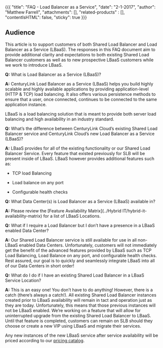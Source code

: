 {{{
  "title": "FAQ - Load Balancer as a Service",
  "date": "2-1-2017",
  "author": "Matthew Farrell",
  "attachments": [],
  "related-products" : [],
  "contentIsHTML": false,
  "sticky": true
}}}

Audience
--

This article is to support customers of both Shared Load Balancer and
Load Balancer as a Service (LBaaS). The responses in this FAQ document
aim to provide additional clarity and expectations to both existing
Shared Load Balancer customers as well as to new prospective LBaaS
customers while we work to introduce LBaaS.

**Q:** What is Load Balancer as a Service (LBaaS)?

**A:** CenturyLink Load Balancer as a Service (LBaaS) helps you build
highly scalable and highly available applications by providing
application-level (HTTP & TCP) load balancing. It also offers various
persistence methods to ensure that a user, once connected, continues to
be connected to the same application instance.

LBaaS is a load balancing solution that is meant to provide both server
load balancing and high availability in an industry standard.

**Q:** What’s the difference between CenturyLink Cloud’s existing Shared
Load Balancer service and CenturyLink Cloud’s new Load Balancer as a
Service (LBaaS)?

**A:** LBaaS provides for all of the existing functionality or our
Shared Load Balancer Service. Every feature that existed previously for
SLB will be present inside of LBaaS. LBaaS however provides additional
features such as:

-   TCP load Balancing

-   Load balance on any port

-   Configurable health checks

**Q:** What Data Center(s) is Load Balancer as a Service (LBaaS) available
in?

**A:** Please review the [Feature Availability Matrix](../Hybrid IT/hybrid-it-availability-matrix) for a list of LBaaS Locations.

**Q:** What if I require a Load Balancer but I don’t have a presence in
a LBaaS enabled Data Center?

**A:** Our Shared Load Balancer service is still available for use in
all non-LBaaS enabled Data Centers. Unfortunately, customers will not
immediately get the benefit of the advanced features provided by LBaaS
such as TCP Load Balancing, Load Balance on any port, and configurable
health checks. Rest assured, our goal is to quickly and seamlessly
integrate LBaaS into all of our Data Centers in short order!

**Q:** What do I do if I have an existing Shared Load Balancer in a LBaaS Service Location?

**A:** This is an easy one! You don’t have to do anything! However, there is a catch (there’s always a catch!). All existing Shared Load
Balancer instances created prior to LBaaS availability will remain in tact and operation just as they are today. Unfortunately, this means that those previous instances will not be LBaaS enabled. We’re working on a feature that will allow for uninterrupted upgrade from the existing Shared Load Balancer to LBaaS. Until that feature is completed, customers can remain on SLB should they choose or create a new VIP using LBaaS and migrate their services.


Any new instances of the new LBaaS service after service availability will be priced according to our [pricing catalog](//www.ctl.io/pricing).
